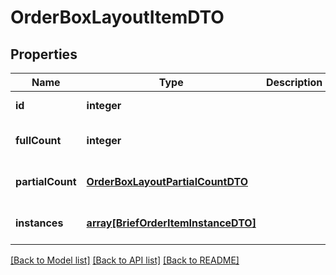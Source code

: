 # OrderBoxLayoutItemDTO

## Properties
Name | Type | Description | Notes
------------ | ------------- | ------------- | -------------
**id** | **integer** |  | [default to null]
**fullCount** | **integer** |  | [optional] [default to null]
**partialCount** | [**OrderBoxLayoutPartialCountDTO**](OrderBoxLayoutPartialCountDTO.md) |  | [optional] [default to null]
**instances** | [**array[BriefOrderItemInstanceDTO]**](BriefOrderItemInstanceDTO.md) |  | [optional] [default to null]

[[Back to Model list]](../README.md#documentation-for-models) [[Back to API list]](../README.md#documentation-for-api-endpoints) [[Back to README]](../README.md)


